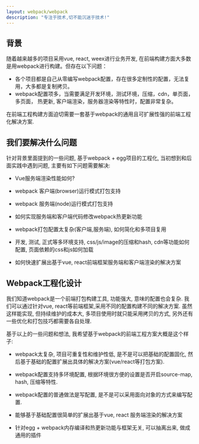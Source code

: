 ```yaml
---
layout: webpack/webpack
description: "专注于技术,切不能沉迷于技术!"
---
```


## 背景

随着越来越多的项目采用vue, react, weex进行业务开发, 在前端构建方面大多数是用webpack进行构建。但存在以下问题：

- 各个项目都是自己从零编写webpack配置，存在很多定制性的配置，无法复用，大多都是复制拷贝。
- webpack配置项多，当需要满足开发环境，测试环境，压缩，cdn，单页面，多页面， 热更新, 客户端渲染，服务器渲染等特性时，配置非常复杂。

在前端工程构建方面迫切需要一套基于webpack的通用且可扩展性强的前端工程化解决方案.


## 我们要解决什么问题

针对背景里面提到的一些问题, 基于webpack + egg项目的工程化, 当初想到和后面实践中遇到问题, 主要有如下问题需要解决:

- Vue服务端渲染性能如何?

- webpack 客户端(browser)运行模式打包支持

- webpack 服务端(node)运行模式打包支持

- 如何实现服务端和客户端代码修改webpack热更新功能

- webpack打包配置太复杂(客户端,服务端), 如何简化和多项目复用

- 开发, 测试, 正式等多环境支持, css/js/image的压缩和hash, cdn等功能如何配置, 页面依赖的css和js如何加载

- 如何快速扩展出基于vue, react前端框架服务端和客户端渲染的解决方案


## Webpack工程化设计

我们知道webpack是一个前端打包构建工具, 功能强大, 意味的配置也会复杂. 我们可以通过针对vue, react等前端框架,采用不同的配置构建不同的解决方案.
虽然这样能实现, 但持续维护的成本大, 多项目使用时就只能采用拷贝的方式, 另外还有一些优化和打包技巧都需要各自处理.

基于以上的一些问题和想法, 我希望基于webpack的前端工程方案大概是这个样子:

- webpack太复杂, 项目可重复性和维护性低, 是不是可以把基础的配置固化, 然后基于基础的配置扩展出具体的解决方案(vue/react等打包方案).

- webpack配置支持多环境配置, 根据环境很方便的设置是否开启source-map, hash, 压缩等特性.

- webpack配置的普通做法是写配置, 是不是可以采用面向对象的方式来编写配置.

- 能够基于基础配置很简单的扩展出基于vue, react 服务端渲染的解决方案

- 针对egg + webpack内存编译和热更新功能与框架无关, 可以抽离出来, 做成通用的插件